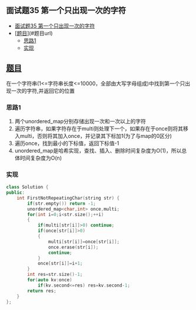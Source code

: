 ## 面试题35 第一个只出现一次的字符

<!-- TOC -->

- [面试题35 第一个只出现一次的字符](#面试题35-第一个只出现一次的字符)
- [[题目][url]](#题目url)
    - [思路1](#思路1)
    - [实现](#实现)

<!-- /TOC -->

## [题目][url]
在一个字符串(1<=字符串长度<=10000，全部由大写字母组成)中找到第一个只出现一次的字符,并返回它的位置

### 思路1
1. 两个unordered_map分别存储出现一次和一次以上的字符
2. 遍历字符串，如果字符存在于multi则处理下一个，如果存在于once则将其移入multi，否则将其加入once，并记录其下标加1(为了与map的0区分)
3. 遍历once，找到最小的下标值，返回下标值-1
4. unordered_map是哈希实现，查找、插入、删除时间复杂度为O(1)，所以总体时间复杂度为O(n)


### 实现

```cpp
class Solution {
public:
    int FirstNotRepeatingChar(string str) {
        if(str.empty()) return -1;
		unordered_map<char,int> once,multi;
        for(int i=0;i<str.size();++i)
        {
            if(multi[str[i]]>0) continue;
            if(once[str[i]]>0)
            {
                multi[str[i]]=once[str[i]];
                once.erase(str[i]);
                continue;
            }
            once[str[i]]=i+1;
        }
        int res=str.size()-1;
        for(auto kv:once)
            if(kv.second<=res) res=kv.second-1;
        return res;
    }
};
``` 
[url]:https://www.nowcoder.com/practice/1c82e8cf713b4bbeb2a5b31cf5b0417c?tpId=13&tqId=11187&rp=2&ru=/ta/coding-interviews&qru=/ta/coding-interviews/question-ranking

